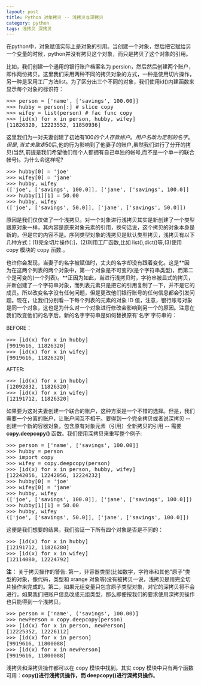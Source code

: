 ```yaml
---
layout: post
title: Python 对象拷贝 -- 浅拷贝与深拷贝
category: python
tags: 浅拷贝 深拷贝
---
```


在python中，对象赋值实际上是对象的引用。当创建一个对象，然后把它赋给另一个变量的时候，python并没有拷贝这个对象，而只是拷贝了这个对象的引用。

比如，我们创建一个通用的银行账户档案名为 persion，然后然后创建两个账户，即作两份拷贝。这里我们采用两种不同的拷贝对象的方式，一种是使用切片操作，另一种是采用工厂方法list。为了区分出三个不同的对象，我们使用id()内建函数来显示每个对象的标识符：

<div class="hblock"><pre>
>>> person = ['name', ['savings', 100.00]]
>>> hubby = person[:] # slice copy
>>> wifey = list(person) # fac func copy
>>> [id(x) for x in person, hubby, wifey]
[11826320, 12223552, 11850936]
</pre></div>

这里我们为一对夫妻创建了初始有$100 的个人存款帐户。用户名改为定制的名字。但是,当丈夫取走$50后,他的行为影响到了他妻子的账户,虽然我们进行了分开的拷贝(当然,前提是我们希望他们每个人都拥有自己单独的帐号,而不是一个单一的联合帐号)。为什么会这样呢?

<div class="hblock"><pre>
>>> hubby[0] = 'joe' 
>>> wifey[0] = 'jane' 
>>> hubby, wifey 
(['joe', ['savings', 100.0]], ['jane', ['savings', 100.0]]
>>> hubby[1][1] = 50.00 
>>> hubby, wifey 
(['joe', ['savings', 50.0]], ['jane', ['savings', 50.0]])
</pre></div>

原因是我们仅仅做了一个浅拷贝。对一个对象进行浅拷贝其实是新创建了一个类型跟原对象一样，其内容是原来对象元素的引用，换句话说，这个拷贝的对象本身是新的，但是它的内容不是。序列类型对象的浅拷贝是默认类型拷贝，浅拷贝有以下几种方式：(1)完全切片操作[:]，(2)利用工厂函数,比如 list(),dict()等,(3)使用 copy 模块的 copy 函数.。

也许你会发现，当妻子的名字被赋值时，丈夫的名字却没有跟着变化。这是**因为在这两个列表的两个对象中，第一个对象是不可变的(是个字符串类型)，而第二个是可变的(一个列表)。**正因为如此，当进行浅拷贝时，字符串被显式的拷贝，并新创建了一个字符串对象，而列表元素只是把它的引用复制了一下，并不是它的成员。所以改变名字没有任何问题，但是更改他们银行账号的任何信息都会引发问题。现在，让我们分别看一下每个列表的元素的对象 ID 值，注意，银行账号对象是同一个对象，这也是为什么对一个对象进行修改会影响到另一个的原因。注意在我们改变他们的名字后，新的名字字符串是如何替换原有'名字'字符串的：

BEFORE：

<div class="hblock"><pre>
>>> [id(x) for x in hubby] 
[9919616, 11826320] 
>>> [id(x) for x in wifey] 
[9919616, 11826320] 
</pre></div>

AFTER:

<div class="hblock"><pre>
>>> [id(x) for x in hubby] 
[12092832, 11826320] 
>>> [id(x) for x in wifey] 
[12191712, 11826320] 
</pre></div>

如果要为这对夫妻创建一个联合的账户，这种方案是一个不错的选择。但是，我们需要一个分离的账户，让账户间互不相干。要得到一个完全拷贝或者说深拷贝 -- 创建一个新的容器对象，包含原有对象元素（引用）全新拷贝的引用 -- 需要 **copy.deepcopy()** 函数。我们使用深拷贝来重写整个例子: 

<div class="hblock"><pre>
>>> person = ['name', ['savings', 100.00]] 
>>> hubby = person 
>>> import copy 
>>> wifey = copy.deepcopy(person) 
>>> [id(x) for x in person, hubby, wifey] 
[12242056, 12242056, 12224232] 
>>> hubby[0] = 'joe' 
>>> wifey[0] = 'jane' 
>>> hubby, wifey 
(['joe', ['savings', 100.0]], ['jane', ['savings', 100.0]]) 
>>> hubby[1][1] = 50.00 
>>> hubby, wifey 
(['joe', ['savings', 50.0]], ['jane', ['savings', 100.0]]) 
</pre></div>

这便是我们想要的结果，我们验证一下所有四个对象是否是不同的：

<div class="hblock"><pre>
>>> [id(x) for x in hubby] 
[12191712, 11826280] 
>>> [id(x) for x in wifey] 
[12114080, 12224792] 
</pre></div>

**注：** <span>关于拷贝操作的警告:  第一，非容器类型(比如数字，字符串和其他"原子"类型的对象，像代码，类型和 xrange 对象等)没有被拷贝一说，浅拷贝是用完全切片操作来完成的。第二，如果元组变量只包含原子类型对象，对它的深拷贝将不会进行。如果我们把账户信息改成元组类型，那么即便按我们的要求使用深拷贝操作也只能得到一个浅拷贝。</span>

<div class="hblock"><pre>
>>> person = ['name', ('savings', 100.00)] 
>>> newPerson = copy.deepcopy(person) 
>>> [id(x) for x in person, newPerson] 
[12225352, 12226112] 
>>> [id(x) for x in person] 
[9919616, 11800088] 
>>> [id(x) for x in newPerson] 
[9919616, 11800088] 
</pre></div>

浅拷贝和深拷贝操作都可以在 copy 模块中找到。其实 copy 模块中只有两个函数可用：**copy()进行浅拷贝操作，而 deepcopy()进行深拷贝操作**。 
